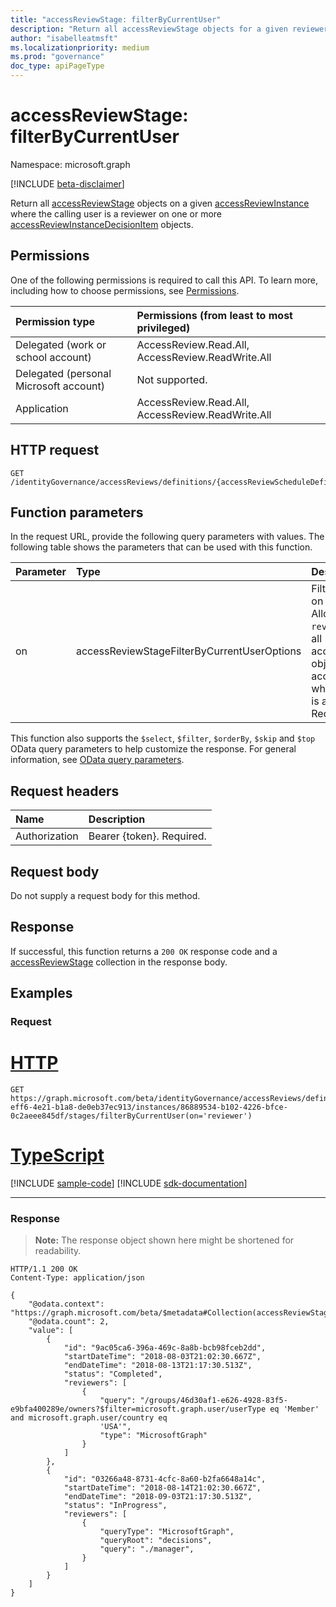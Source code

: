 ```yaml
---
title: "accessReviewStage: filterByCurrentUser"
description: "Return all accessReviewStage objects for a given reviewer."
author: "isabelleatmsft"
ms.localizationpriority: medium
ms.prod: "governance"
doc_type: apiPageType
---
```


# accessReviewStage: filterByCurrentUser
Namespace: microsoft.graph

[!INCLUDE [beta-disclaimer](../../includes/beta-disclaimer.md)]

Return all [accessReviewStage](../resources/accessReviewStage.md) objects on a given [accessReviewInstance](../resources/accessreviewinstance.md) where the calling user is a reviewer on one or more [accessReviewInstanceDecisionItem](../resources/accessreviewinstancedecisionitem.md) objects.

## Permissions
One of the following permissions is required to call this API. To learn more, including how to choose permissions, see [Permissions](/graph/permissions-reference).

|Permission type|Permissions (from least to most privileged)|
|:---|:---|
|Delegated (work or school account)|AccessReview.Read.All, AccessReview.ReadWrite.All|
|Delegated (personal Microsoft account)|Not supported.|
|Application|AccessReview.Read.All, AccessReview.ReadWrite.All|

## HTTP request

<!-- {
  "blockType": "ignored"
}
-->
``` http
GET /identityGovernance/accessReviews/definitions/{accessReviewScheduleDefinitionId}/instances/{accessReviewInstanceId}/stages/filterByCurrentUser(on='reviewer')
```

## Function parameters
In the request URL, provide the following query parameters with values.
The following table shows the parameters that can be used with this function.

|Parameter|Type|Description|
|:---|:---|:---|
|on|accessReviewStageFilterByCurrentUserOptions|Filters results based on the calling user. Allowed value is `reviewer`. This returns all accessReviewStage objects on the accessReviewInstance where the calling user is a reviewer. Required.|

This function also supports the `$select`, `$filter`, `$orderBy`, `$skip` and `$top` OData query parameters to help customize the response. For general information, see [OData query parameters](/graph/query-parameters).

## Request headers
|Name|Description|
|:---|:---|
|Authorization|Bearer {token}. Required.|

## Request body
Do not supply a request body for this method.

## Response

If successful, this function returns a `200 OK` response code and a [accessReviewStage](../resources/accessreviewstage.md) collection in the response body.

## Examples

### Request

# [HTTP](#tab/http)
<!-- {
  "blockType": "request",
  "name": "accessreviewstage_filterbycurrentuser"
}
-->
``` http
GET https://graph.microsoft.com/beta/identityGovernance/accessReviews/definitions/08531375-eff6-4e21-b1a8-de0eb37ec913/instances/86889534-b102-4226-bfce-0c2aeee845df/stages/filterByCurrentUser(on='reviewer')
```
# [TypeScript](#tab/typescript)
[!INCLUDE [sample-code](../includes/snippets/typescript/accessreviewstage-filterbycurrentuser-typescript-snippets.md)]
[!INCLUDE [sdk-documentation](../includes/snippets/snippets-sdk-documentation-link.md)]

---



### Response
>**Note:** The response object shown here might be shortened for readability.
<!-- {
  "blockType": "response",
  "truncated": true,
  "@odata.type": "Collection(microsoft.graph.accessReviewStage)"
}
-->
``` http
HTTP/1.1 200 OK
Content-Type: application/json

{
    "@odata.context": "https://graph.microsoft.com/beta/$metadata#Collection(accessReviewStage)",
    "@odata.count": 2,
    "value": [
        {
            "id": "9ac05ca6-396a-469c-8a8b-bcb98fceb2dd",
            "startDateTime": "2018-08-03T21:02:30.667Z",
            "endDateTime": "2018-08-13T21:17:30.513Z",
            "status": "Completed",
            "reviewers": [
                {
                    "query": "/groups/46d30af1-e626-4928-83f5-e9bfa400289e/owners?$filter=microsoft.graph.user/userType eq 'Member' and microsoft.graph.user/country eq
                    'USA'",
                    "type": "MicrosoftGraph"
                }
            ]
        },
        {
            "id": "03266a48-8731-4cfc-8a60-b2fa6648a14c",
            "startDateTime": "2018-08-14T21:02:30.667Z",
            "endDateTime": "2018-09-03T21:17:30.513Z",
            "status": "InProgress",
            "reviewers": [
                {
                    "queryType": "MicrosoftGraph",
                    "queryRoot": "decisions",
                    "query": "./manager",
                }
            ]
        }
    ]
}
```

